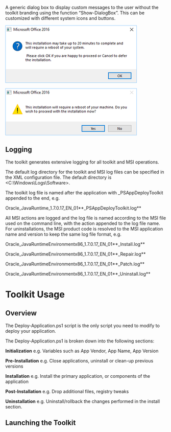 A generic dialog box to display custom messages to the user without the toolkit branding using the function “Show-DialogBox”. This can be customized with different system icons and buttons.

![](images/image18.png)

![](images/image19.png)

## Logging

The toolkit generates extensive logging for all toolkit and MSI operations.

The default log directory for the toolkit and MSI log files can be specified in the XML configuration file. The default directory is \<C:\\Windows\\Logs\\Software\>.

The toolkit log file is named after the application with \_PSAppDeployToolkit appended to the end, e.g.

Oracle\_JavaRuntime\_1.7.0.17\_EN\_01**\_PSAppDeployToolkit.log**

All MSI actions are logged and the log file is named according to the MSI file used on the command line, with the action appended to the log file name. For uninstallations, the MSI product code is resolved to the MSI application name and version to keep the same log file format, e.g.

Oracle\_JavaRuntimeEnvironmentx86\_1.7.0.17\_EN\_01**\_Install.log**

Oracle\_JavaRuntimeEnvironmentx86\_1.7.0.17\_EN\_01**\_Repair.log**

Oracle\_JavaRuntimeEnvironmentx86\_1.7.0.17\_EN\_01**\_Patch.log**

Oracle\_JavaRuntimeEnvironmentx86\_1.7.0.17\_EN\_01**\_Uninstall.log**

# Toolkit Usage

## Overview

The Deploy-Application.ps1 script is the only script you need to modify to deploy your application.

The Deploy-Application.ps1 is broken down into the following sections:

**Initialization** e.g. Variables such as App Vendor, App Name, App Version

**Pre-Installation** e.g. Close applications, uninstall or clean-up previous versions

**Installation** e.g. Install the primary application, or components of the application

**Post-Installation** e.g. Drop additional files, registry tweaks

**Uninstallation** e.g. Uninstall/rollback the changes performed in the install section.

## Launching the Toolkit
